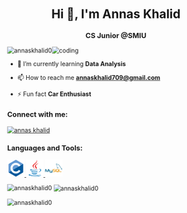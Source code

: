 <h1 align="center">Hi 👋, I'm Annas Khalid</h1>
<h3 align="center">CS Junior @SMIU</h3>

<img align="right" alt="coding" width="400" src="https://cdn.dribbble.com/users/1162077/screenshots/3848914/programmer.gif">

<p align="left"> <img src="https://komarev.com/ghpvc/?username=annaskhalid0&label=Profile%20views&color=0e75b6&style=flat" alt="annaskhalid0" /> </p>

- 🌱 I’m currently learning **Data Analysis**

- 📫 How to reach me **annaskhalid709@gmail.com**

- ⚡ Fun fact **Car Enthusiast**

<h3 align="left">Connect with me:</h3>
<p align="left">
<a href="https://linkedin.com/in/annas khalid" target="blank"><img align="center" src="https://raw.githubusercontent.com/rahuldkjain/github-profile-readme-generator/master/src/images/icons/Social/linked-in-alt.svg" alt="annas khalid" height="30" width="40" /></a>
</p>

<h3 align="left">Languages and Tools:</h3>
<p align="left"> <a href="https://www.cprogramming.com/" target="_blank" rel="noreferrer"> <img src="https://raw.githubusercontent.com/devicons/devicon/master/icons/c/c-original.svg" alt="c" width="40" height="40"/> </a> <a href="https://www.java.com" target="_blank" rel="noreferrer"> <img src="https://raw.githubusercontent.com/devicons/devicon/master/icons/java/java-original.svg" alt="java" width="40" height="40"/> </a> <a href="https://www.mysql.com/" target="_blank" rel="noreferrer"> <img src="https://raw.githubusercontent.com/devicons/devicon/master/icons/mysql/mysql-original-wordmark.svg" alt="mysql" width="40" height="40"/> </a> </p>

<p><img align="left" src="https://github-readme-stats.vercel.app/api/top-langs?username=annaskhalid0&show_icons=true&locale=en&layout=compact" alt="annaskhalid0" /></p>

<p>&nbsp;<img align="center" src="https://github-readme-stats.vercel.app/api?username=annaskhalid0&show_icons=true&locale=en" alt="annaskhalid0" /></p>

<p><img align="center" src="https://github-readme-streak-stats.herokuapp.com/?user=annaskhalid0&" alt="annaskhalid0" /></p>

